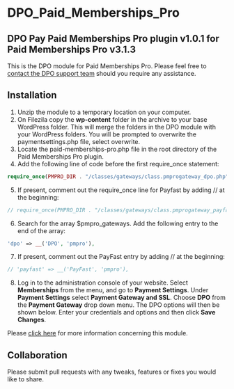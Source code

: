 # DPO_Paid_Memberships_Pro

## DPO Pay Paid Memberships Pro plugin v1.0.1 for Paid Memberships Pro v3.1.3

This is the DPO module for Paid Memberships Pro. Please feel free
to [contact the DPO support team](https://dpogroup.com/contact-us/) should you require any assistance.

## Installation

1. Unzip the module to a temporary location on your computer.
2. On Filezila copy the **wp-content** folder in the archive to your base WordPress folder. This will merge the folders in the DPO module with your WordPress folders. You will be prompted to overwrite the paymentsettings.php file, select overwrite.
3. Locate the paid-memberships-pro.php file in the root directory of the Paid Memberships Pro plugin.
4. Add the following line of code before the first require_once statement:
  ```php
require_once(PMPRO_DIR . "/classes/gateways/class.pmprogateway_dpo.php");
```
5. If present, comment out the require_once line for Payfast by adding // at the beginning:
  ```php
// require_once(PMPRO_DIR . "/classes/gateways/class.pmprogateway_payfast.php");
```
6. Search for the array $pmpro_gateways. Add the following entry to the end of the array:
  ```php
'dpo' => __('DPO', 'pmpro'),
```
7. If present, comment out the PayFast entry by adding // at the beginning:
  ```php
// 'payfast' => __('PayFast', 'pmpro'),
```
8. Log in to the administration console of your website. Select **Memberships** from the menu, and go to **Payment Settings**. Under **Payment Settings** select **Payment Gateway and SSL**. Choose **DPO** from the **Payment Gateway** drop down menu. The DPO options will then be shown below. Enter your credentials and options and then click **Save Changes**.


Please [click here](https://github.com/DPO-Group/DPO_Paid_Memberships_Pro) for more information concerning this
module.

## Collaboration

Please submit pull requests with any tweaks, features or fixes you would like to share.
